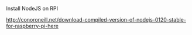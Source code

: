 Install NodeJS on RPI

http://conoroneill.net/download-compiled-version-of-nodejs-0120-stable-for-raspberry-pi-here
